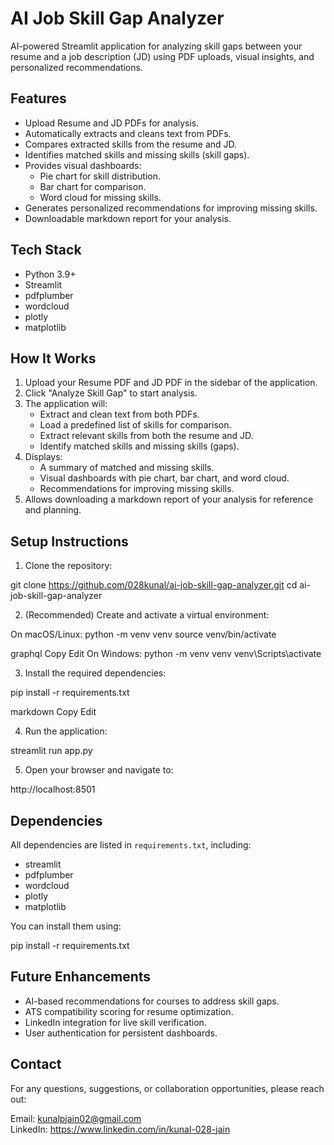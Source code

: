 # AI Job Skill Gap Analyzer

AI-powered Streamlit application for analyzing skill gaps between your resume and a job description (JD) using PDF uploads, visual insights, and personalized recommendations.

## Features

- Upload Resume and JD PDFs for analysis.
- Automatically extracts and cleans text from PDFs.
- Compares extracted skills from the resume and JD.
- Identifies matched skills and missing skills (skill gaps).
- Provides visual dashboards:
  - Pie chart for skill distribution.
  - Bar chart for comparison.
  - Word cloud for missing skills.
- Generates personalized recommendations for improving missing skills.
- Downloadable markdown report for your analysis.

## Tech Stack

- Python 3.9+
- Streamlit
- pdfplumber
- wordcloud
- plotly
- matplotlib


## How It Works

1. Upload your Resume PDF and JD PDF in the sidebar of the application.
2. Click "Analyze Skill Gap" to start analysis.
3. The application will:
   - Extract and clean text from both PDFs.
   - Load a predefined list of skills for comparison.
   - Extract relevant skills from both the resume and JD.
   - Identify matched skills and missing skills (gaps).
4. Displays:
   - A summary of matched and missing skills.
   - Visual dashboards with pie chart, bar chart, and word cloud.
   - Recommendations for improving missing skills.
5. Allows downloading a markdown report of your analysis for reference and planning.

## Setup Instructions

1. Clone the repository:

git clone https://github.com/028kunal/ai-job-skill-gap-analyzer.git
cd ai-job-skill-gap-analyzer


2. (Recommended) Create and activate a virtual environment:

On macOS/Linux:
python -m venv venv
source venv/bin/activate

graphql
Copy
Edit
On Windows:
python -m venv venv
venv\Scripts\activate



3. Install the required dependencies:

pip install -r requirements.txt

markdown
Copy
Edit

4. Run the application:

streamlit run app.py


5. Open your browser and navigate to:

http://localhost:8501


## Dependencies

All dependencies are listed in `requirements.txt`, including:

- streamlit
- pdfplumber
- wordcloud
- plotly
- matplotlib

You can install them using:

pip install -r requirements.txt


## Future Enhancements

- AI-based recommendations for courses to address skill gaps.
- ATS compatibility scoring for resume optimization.
- LinkedIn integration for live skill verification.
- User authentication for persistent dashboards.


## Contact

For any questions, suggestions, or collaboration opportunities, please reach out:

Email: kunalpjain02@gmail.com  
LinkedIn: https://www.linkedin.com/in/kunal-028-jain
